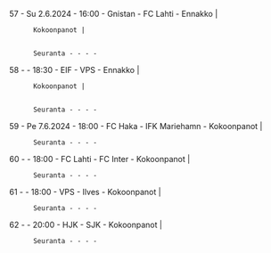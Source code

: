 57 - Su 2.6.2024 - 16:00 - Gnistan - FC Lahti - Ennakko |
        
        
          Kokoonpanot |
        
        
          Seuranta - - - -
58 -  - 18:30 - EIF - VPS - Ennakko |
        
        
          Kokoonpanot |
        
        
          Seuranta - - - -
59 - Pe 7.6.2024 - 18:00 - FC Haka - IFK Mariehamn - Kokoonpanot |
        
        
          Seuranta - - - -
60 -  - 18:00 - FC Lahti - FC Inter - Kokoonpanot |
        
        
          Seuranta - - - -
61 -  - 18:00 - VPS - Ilves - Kokoonpanot |
        
        
          Seuranta - - - -
62 -  - 20:00 - HJK - SJK - Kokoonpanot |
        
        
          Seuranta - - - -
